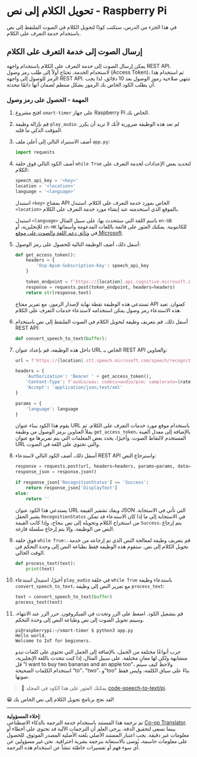 <!--
CO_OP_TRANSLATOR_METADATA:
{
  "original_hash": "af249a24d4fe4f4de4806adbc3bc9d86",
  "translation_date": "2025-08-27T00:32:32+00:00",
  "source_file": "6-consumer/lessons/1-speech-recognition/pi-speech-to-text.md",
  "language_code": "ar"
}
-->
# تحويل الكلام إلى نص - Raspberry Pi

في هذا الجزء من الدرس، ستكتب كودًا لتحويل الكلام في الصوت الملتقط إلى نص باستخدام خدمة التعرف على الكلام.

## إرسال الصوت إلى خدمة التعرف على الكلام

يمكن إرسال الصوت إلى خدمة التعرف على الكلام باستخدام واجهة REST API. لاستخدام الخدمة، تحتاج أولاً إلى طلب رمز وصول (Access Token)، ثم استخدام هذا الرمز للوصول إلى واجهة REST API. تنتهي صلاحية رموز الوصول بعد 10 دقائق، لذا يجب أن يطلب الكود الخاص بك الرموز بشكل منتظم لضمان أنها دائمًا محدثة.

### المهمة - الحصول على رمز وصول

1. افتح مشروع `smart-timer` على جهاز Raspberry Pi الخاص بك.

1. قم بإزالة وظيفة `play_audio`. لم تعد هذه الوظيفة ضرورية لأنك لا تريد أن يكرر المؤقت الذكي ما قلته.

1. أضف الاستيراد التالي إلى أعلى ملف `app.py`:

    ```python
    import requests
    ```

1. أضف الكود التالي فوق حلقة `while True` لتحديد بعض الإعدادات لخدمة التعرف على الكلام:

    ```python
    speech_api_key = '<key>'
    location = '<location>'
    language = '<language>'
    ```

    استبدل `<key>` بمفتاح API الخاص بمورد خدمة التعرف على الكلام. استبدل `<location>` بالموقع الذي استخدمته عند إنشاء مورد خدمة التعرف على الكلام.

    استبدل `<language>` باسم اللغة التي ستتحدث بها، على سبيل المثال `en-GB` للإنجليزية، أو `zn-HK` للكانتونية. يمكنك العثور على قائمة باللغات المدعومة وأسمائها في [وثائق دعم اللغة والصوت على موقع Microsoft](https://docs.microsoft.com/azure/cognitive-services/speech-service/language-support?WT.mc_id=academic-17441-jabenn#speech-to-text).

1. أسفل ذلك، أضف الوظيفة التالية للحصول على رمز الوصول:

    ```python
    def get_access_token():
        headers = {
            'Ocp-Apim-Subscription-Key': speech_api_key
        }
    
        token_endpoint = f'https://{location}.api.cognitive.microsoft.com/sts/v1.0/issuetoken'
        response = requests.post(token_endpoint, headers=headers)
        return str(response.text)
    ```

    تستدعي هذه الوظيفة نقطة نهاية لإصدار الرموز، مع تمرير مفتاح API كعنوان. تعيد هذه الاستدعاء رمز وصول يمكن استخدامه لاستدعاء خدمات التعرف على الكلام.

1. أسفل ذلك، قم بتعريف وظيفة لتحويل الكلام في الصوت الملتقط إلى نص باستخدام REST API:

    ```python
    def convert_speech_to_text(buffer):
    ```

1. داخل هذه الوظيفة، قم بإعداد عنوان URL الخاص بـ REST API والعناوين:

    ```python
    url = f'https://{location}.stt.speech.microsoft.com/speech/recognition/conversation/cognitiveservices/v1'

    headers = {
        'Authorization': 'Bearer ' + get_access_token(),
        'Content-Type': f'audio/wav; codecs=audio/pcm; samplerate={rate}',
        'Accept': 'application/json;text/xml'
    }

    params = {
        'language': language
    }
    ```

    يقوم هذا الكود ببناء عنوان URL باستخدام موقع مورد خدمات التعرف على الكلام. ثم يملأ العناوين برمز الوصول من وظيفة `get_access_token`، بالإضافة إلى معدل العينة المستخدم لالتقاط الصوت. وأخيرًا، يحدد بعض المعلمات التي يتم تمريرها مع عنوان URL والتي تحتوي على اللغة في الصوت.

1. أسفل ذلك، أضف الكود التالي لاستدعاء REST API واسترجاع النص:

    ```python
    response = requests.post(url, headers=headers, params=params, data=buffer)
    response_json = response.json()

    if response_json['RecognitionStatus'] == 'Success':
        return response_json['DisplayText']
    else:
        return ''
    ```

    يستدعي هذا الكود عنوان URL ويفك تشفير القيمة JSON التي تأتي في الاستجابة. يشير الحقل `RecognitionStatus` في الاستجابة إلى ما إذا كان الاستدعاء قد تمكن من استخراج الكلام وتحويله إلى نص بنجاح، وإذا كانت القيمة `Success`، يتم إرجاع النص من الوظيفة، وإلا يتم إرجاع سلسلة فارغة.

1. فوق حلقة `while True:`، قم بتعريف وظيفة لمعالجة النص الذي تم إرجاعه من خدمة تحويل الكلام إلى نص. ستقوم هذه الوظيفة فقط بطباعة النص إلى وحدة التحكم في الوقت الحالي.

    ```python
    def process_text(text):
        print(text)
    ```

1. أخيرًا، استبدل استدعاء `play_audio` في حلقة `while True` باستدعاء وظيفة `convert_speech_to_text`، مع تمرير النص إلى وظيفة `process_text`:

    ```python
    text = convert_speech_to_text(buffer)
    process_text(text)
    ```

1. قم بتشغيل الكود. اضغط على الزر وتحدث في الميكروفون. حرر الزر عند الانتهاء، وسيتم تحويل الصوت إلى نص وطباعة النص إلى وحدة التحكم.

    ```output
    pi@raspberrypi:~/smart-timer $ python3 app.py 
    Hello world.
    Welcome to IoT for beginners.
    ```

    جرب أنواعًا مختلفة من الجمل، بالإضافة إلى الجمل التي تحتوي على كلمات تبدو متشابهة ولكن لها معانٍ مختلفة. على سبيل المثال، إذا كنت تتحدث باللغة الإنجليزية، قل "I want to buy two bananas and an apple too"، ولاحظ كيف سيتم استخدام الكلمات الصحيحة "to"، "two"، و"too" بناءً على سياق الكلمة، وليس فقط صوتها.

> 💁 يمكنك العثور على هذا الكود في المجلد [code-speech-to-text/pi](../../../../../6-consumer/lessons/1-speech-recognition/code-speech-to-text/pi).

😀 لقد نجح برنامج تحويل الكلام إلى نص الخاص بك!

---

**إخلاء المسؤولية**:  
تم ترجمة هذا المستند باستخدام خدمة الترجمة بالذكاء الاصطناعي [Co-op Translator](https://github.com/Azure/co-op-translator). بينما نسعى لتحقيق الدقة، يرجى العلم أن الترجمات الآلية قد تحتوي على أخطاء أو معلومات غير دقيقة. يجب اعتبار المستند الأصلي بلغته الأصلية المصدر الموثوق. للحصول على معلومات حاسمة، يُوصى بالاستعانة بترجمة بشرية احترافية. نحن غير مسؤولين عن أي سوء فهم أو تفسيرات خاطئة تنشأ عن استخدام هذه الترجمة.
